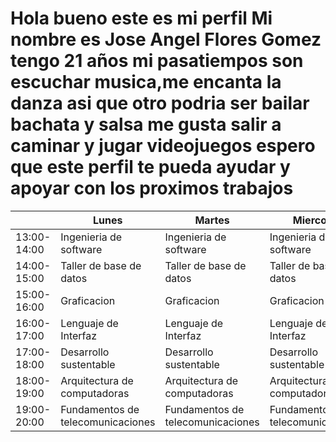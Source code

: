 # Hola bueno este es mi perfil Mi nombre es Jose Angel Flores Gomez tengo 21 años mi pasatiempos son escuchar musica,me encanta la danza asi que otro podria ser bailar bachata y salsa me gusta salir a caminar y jugar videojuegos espero que este perfil te pueda ayudar y apoyar con los proximos trabajos 
|             | Lunes                                  | Martes                                 | Miercoles                              | Jueves                                 | Viernes                                |
|-------------|----------------------------------------|----------------------------------------|----------------------------------------|----------------------------------------|----------------------------------------|
| 13:00-14:00   |     Ingenieria de software  |   Ingenieria de software  |       Ingenieria de software  |    Ingenieria de software   |  Ingenieria de software |
| 14:00-15:00 | Taller de base de datos           | Taller de base de datos           | Taller de base de datos           | Taller de base de datos           | Taller de base de datos           |
| 15:00-16:00 | Graficacion               | Graficacion               | Graficacion               | Graficacion               | Graficacion               |                                   
| 16:00-17:00   | Lenguaje de Interfaz                   | Lenguaje de Interfaz                   | Lenguaje de Interfaz                   | Lenguaje de Interfaz                   | Lenguaje de Interfaz                   |
| 17:00-18:00   | Desarrollo sustentable | Desarrollo sustentable | Desarrollo sustentable | Desarrollo sustentable | Desarrollo sustentable |
| 18:00-19:00   | Arquitectura de computadoras          | Arquitectura de computadoras          | Arquitectura de computadoras          | Arquitectura de computadoras          | Arquitectura de computadoras          |
| 19:00-20:00   | Fundamentos de telecomunicaciones                  | Fundamentos de telecomunicaciones                   | Fundamentos de telecomunicaciones                   | Fundamentos de telecomunicaciones                   | Fundamentos de telecomunicaciones                   |
